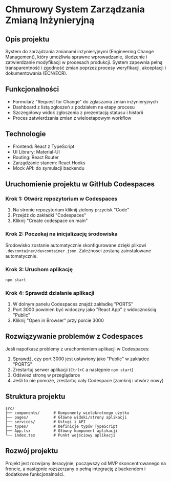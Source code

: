 # Chmurowy System Zarządzania Zmianą Inżynieryjną

## Opis projektu

System do zarządzania zmianami inżynieryjnymi (Engineering Change Management), który umożliwia sprawne wprowadzanie, śledzenie i zatwierdzanie modyfikacji w procesach produkcji. System zapewnia pełną transparentność i zgodność zmian poprzez procesy weryfikacji, akceptacji i dokumentowania (ECN/ECR).

## Funkcjonalności

- Formularz "Request for Change" do zgłaszania zmian inżynieryjnych
- Dashboard z listą zgłoszeń z podziałem na etapy procesu
- Szczegółowy widok zgłoszenia z prezentacją statusu i historii
- Proces zatwierdzania zmian z wieloetapowym workflow

## Technologie

- Frontend: React z TypeScript
- UI Library: Material-UI
- Routing: React Router
- Zarządzanie stanem: React Hooks
- Mock API: do symulacji backendu

## Uruchomienie projektu w GitHub Codespaces

### Krok 1: Otwórz repozytorium w Codespaces

1. Na stronie repozytorium kliknij zielony przycisk "Code"
2. Przejdź do zakładki "Codespaces"
3. Kliknij "Create codespace on main"

### Krok 2: Poczekaj na inicjalizację środowiska

Środowisko zostanie automatycznie skonfigurowane dzięki plikowi `.devcontainer/devcontainer.json`.
Zależności zostaną zainstalowane automatycznie.

### Krok 3: Uruchom aplikację

```bash
npm start
```

### Krok 4: Sprawdź działanie aplikacji

1. W dolnym panelu Codespaces znajdź zakładkę "PORTS"
2. Port 3000 powinien być widoczny jako "React App" z widocznością "Public"
3. Kliknij "Open in Browser" przy porcie 3000

## Rozwiązywanie problemów z Codespaces

Jeśli napotkasz problemy z uruchomieniem aplikacji w Codespaces:

1. Sprawdź, czy port 3000 jest ustawiony jako "Public" w zakładce "PORTS"
2. Zrestartuj serwer aplikacji (`Ctrl+C` a następnie `npm start`)
3. Odśwież stronę w przeglądarce
4. Jeśli to nie pomoże, zrestartuj cały Codespace (zamknij i utwórz nowy)

## Struktura projektu

```
src/
├── components/      # Komponenty wielokrotnego użytku
├── pages/           # Główne widoki/strony aplikacji
├── services/        # Usługi i API
├── types/           # Definicje typów TypeScript
├── App.tsx          # Główny komponent aplikacji
└── index.tsx        # Punkt wejściowy aplikacji
```

## Rozwój projektu

Projekt jest rozwijany iteracyjnie, począwszy od MVP skoncentrowanego na froncie, a następnie rozszerzany o pełną integrację z backendem i dodatkowe funkcjonalności.
